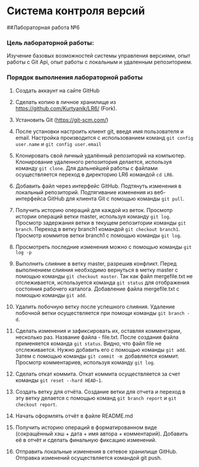 # Система контроля версий
##Лабораторная работа №6

### Цель лабораторной работы: 
Изучение базовых возможностей системы управления версиями, опыт работы с Git Api, опыт работы с локальным и
удаленным репозиторием. 

### Порядок выполнения лабораторной работы

1. Создать аккаунт на сайте GitHub
2. Сделать копию в личное хранилище из https://github.com/Kurtyanik/LR6/ (Fork).
3. Установить Git (https://git-scm.com/)
4. После установки настроить клиент git, введя имя пользователя и email.
Настройка производится с использованием команд `git config user.name` и `git config user.email`

5. Клонировать свой личный удалённый репозиторий на компьютер.
Клонирование удаленного репозитория делается, используя команду `git clone`.
Для дальнейшей работы с файлами осуществляется переход в директорию LR6 командой `cd LR6`.

6. Добавить файл через интерфейс GitHub. Подтянуть изменения в локальный репозиторий.
Подтягивание изменения из веб-интерфейса GitHub для клиента Git с помощью команды `git pull`.

7. Получить историю операций для каждой из веток.
Просмотр истории операций ветки master, используя команду `git log`.
Просмотр задержания ветки в текущем репозитории команды `git branch`.
Переход в ветку branch1 командой `git checkout branch1`.
Просмотр коммитов ветки branch1 с помощью команды `git log`.

8. Просмотреть последние изменения можно с помощью команды `git log -p`

9. Выполнить слияние в ветку master, разрешив конфликт.
Перед выполнением слияния необходимо вернуться в метку master с помощью команды `git checkout master`.
Так как файл mergefile.txt не отслеживается, используется команда `git status` для отображения состояния рабочего каталога.
Добавление файла mergefile.txt с помощью команды `git add`.

10. Удалить побочную ветку после успешного слияния.
Удаление побочной ветки осуществляется при помощи команды `git branch -d`.

11. Сделать изменения и зафиксировать их, оставляя комментарии, несколько раз.
Название файла - file.txt.
После создания файла применяется команда `git status`. Видно, что файл file не отслеживается. Нужно добавить его с помощью команды `git add`.
Затем с помощью команды `git commit -m `добавляется коммит.
Просмотр комментариев, используя команду `git log`.

12. Сделать откат коммита.
Откат коммита осуществляется за счет команды `git reset --hard HEAD~1`.

13. Создать ветку для отчёта.
Создание ветки для отчета и переход в эту ветку делается с помощью команд `git branch report` и `git checkout report`.

14. Начать оформлять отчёт в файле README.md

15. Получить историю операций в форматированном виде (сокращённый хэш + дата + имя автора + комментарий). Добавить её в отчёт и сделать финальную фиксацию изменений.

16. Отправить локальные изменения в сетевое хранилище GitHub.
Отправка изменений осуществляется командой git push.